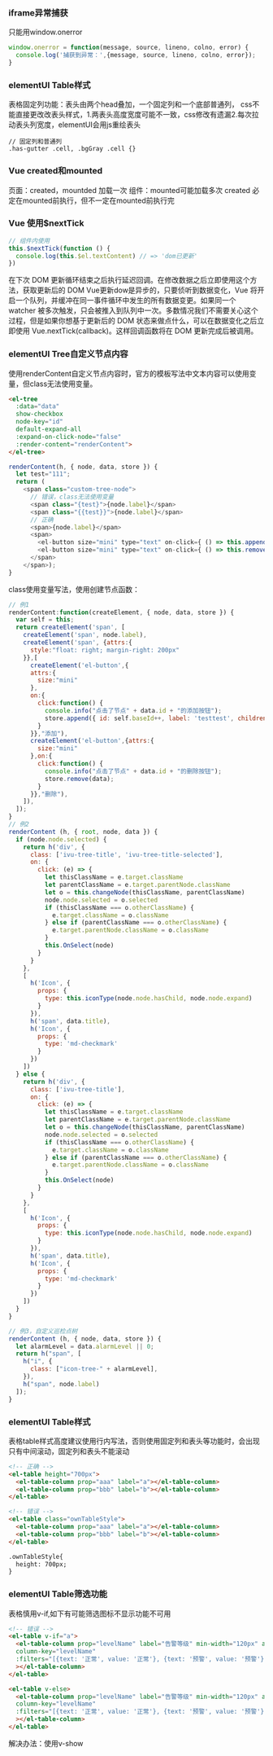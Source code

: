 ### iframe异常捕获
只能用window.onerror
```javascript
window.onerror = function(message, source, lineno, colno, error) {
  console.log('捕获到异常：',{message, source, lineno, colno, error});
}
```



### elementUI Table样式
表格固定列功能：表头由两个head叠加，一个固定列和一个底部普通列，
css不能直接更改改表头样式，1.两表头高度宽度可能不一致，css修改有遗漏2.每次拉动表头列宽度，elementUI会用js重绘表头
```
// 固定列和普通列
.has-gutter .cell, .bgGray .cell {}
```

### Vue created和mounted
页面：created，mountded 加载一次
组件：mounted可能加载多次
created 必定在mounted前执行，但不一定在mounted前执行完

### Vue 使用$nextTick
```javascript
// 组件内使用
this.$nextTick(function () {
  console.log(this.$el.textContent) // => 'dom已更新'
})
```
在下次 DOM 更新循环结束之后执行延迟回调。在修改数据之后立即使用这个方法，获取更新后的 DOM
Vue更新dow是异步的，只要侦听到数据变化，Vue 将开启一个队列，并缓冲在同一事件循环中发生的所有数据变更。如果同一个 watcher 被多次触发，只会被推入到队列中一次。多数情况我们不需要关心这个过程，但是如果你想基于更新后的 DOM 状态来做点什么，可以在数据变化之后立即使用 Vue.nextTick(callback)。这样回调函数将在 DOM 更新完成后被调用。

### elementUI Tree自定义节点内容
使用renderContent自定义节点内容时，官方的模板写法中文本内容可以使用变量，但class无法使用变量。
```html
<el-tree
  :data="data"
  show-checkbox
  node-key="id"
  default-expand-all
  :expand-on-click-node="false"
  :render-content="renderContent">
</el-tree>
```
```js
renderContent(h, { node, data, store }) {
  let test="111";
  return (
    <span class="custom-tree-node">
      // 错误，class无法使用变量
      <span class="{test}">{node.label}</span>
      <span class="{{test}}">{node.label}</span>
      // 正确
      <span>{node.label}</span>
      <span>
        <el-button size="mini" type="text" on-click={ () => this.append(data) }>Append</el-button>
        <el-button size="mini" type="text" on-click={ () => this.remove(node, data) }>Delete</el-button>
      </span>
    </span>);
}
```
class使用变量写法，使用创建节点函数：
```js
// 例1
renderContent:function(createElement, { node, data, store }) {
  var self = this;
  return createElement('span', [
    createElement('span', node.label),
    createElement('span', {attrs:{
      style:"float: right; margin-right: 200px"
    }},[
      createElement('el-button',{
      attrs:{
        size:"mini"
      },
      on:{
        click:function() {
          console.info("点击了节点" + data.id + "的添加按钮");
          store.append({ id: self.baseId++, label: 'testtest', children: [] }, data);
        }
      }},"添加"),
      createElement('el-button',{attrs:{
        size:"mini"
      },on:{
        click:function() {
          console.info("点击了节点" + data.id + "的删除按钮");
          store.remove(data);
        }
      }},"删除"),
    ]),
  ]);
}
// 例2
renderContent (h, { root, node, data }) {
  if (node.node.selected) {
    return h('div', {
      class: ['ivu-tree-title', 'ivu-tree-title-selected'],
      on: {
        click: (e) => {
          let thisClassName = e.target.className
          let parentClassName = e.target.parentNode.className
          let o = this.changeNode(thisClassName, parentClassName)
          node.node.selected = o.selected
          if (thisClassName === o.otherClassName) {
            e.target.className = o.className
          } else if (parentClassName === o.otherClassName) {
            e.target.parentNode.className = o.className
          }
          this.OnSelect(node)
        }
      }
    },
    [
      h('Icon', {
        props: {
          type: this.iconType(node.node.hasChild, node.node.expand)
        }
      }),
      h('span', data.title),
      h('Icon', {
        props: {
          type: 'md-checkmark'
        }
      })
    ])
  } else {
    return h('div', {
      class: ['ivu-tree-title'],
      on: {
        click: (e) => {
          let thisClassName = e.target.className
          let parentClassName = e.target.parentNode.className
          let o = this.changeNode(thisClassName, parentClassName)
          node.node.selected = o.selected
          if (thisClassName === o.otherClassName) {
            e.target.className = o.className
          } else if (parentClassName === o.otherClassName) {
            e.target.parentNode.className = o.className
          }
          this.OnSelect(node)
        }
      }
    },
    [
      h('Icon', {
        props: {
          type: this.iconType(node.node.hasChild, node.node.expand)
        }
      }),
      h('span', data.title),
      h('Icon', {
        props: {
          type: 'md-checkmark'
        }
      })
    ])
  }
}

// 例3，自定义巡检点树
renderContent (h, { node, data, store }) {
  let alarmLevel = data.alarmLevel || 0;
  return h("span", [
    h("i", {
      class: ["icon-tree-" + alarmLevel],
    }),
    h("span", node.label)
  ]);
}
```
### elementUI Table样式
表格table样式高度建议使用行内写法，否则使用固定列和表头等功能时，会出现只有中间滚动，固定列和表头不能滚动
```html
<!-- 正确 -->
<el-table height="700px">
  <el-table-column prop="aaa" label="a"></el-table-column>
  <el-table-column prop="bbb" label="b"></el-table-column>
</el-table>

<!-- 错误 -->
<el-table class="ownTableStyle">
  <el-table-column prop="aaa" label="a"></el-table-column>
  <el-table-column prop="bbb" label="b"></el-table-column>
</el-table>

.ownTableStyle{
  height: 700px;
}
```


### elementUI Table筛选功能
表格慎用v-if,如下有可能筛选图标不显示功能不可用
```html
<!-- 错误 -->
<el-table v-if="a">
  <el-table-column prop="levelName" label="告警等级" min-width="120px" align="center"
  column-key="levelName"
  :filters="[{text: '正常', value: '正常'}, {text: '预警', value: '预警'}, {text: '一般告警', value: '一般告警'}, {text: '严重告警', value: '严重告警'}, {text: '危急告警', value: '危急告警'}]"
  ></el-table-column>
</el-table>

<el-table v-else>
  <el-table-column prop="levelName" label="告警等级" min-width="120px" align="center"
  column-key="levelName"
  :filters="[{text: '正常', value: '正常'}, {text: '预警', value: '预警'}, {text: '一般告警', value: '一般告警'}, {text: '严重告警', value: '严重告警'}, {text: '危急告警', value: '危急告警'}]"
  ></el-table-column>
</el-table>
```
解决办法：使用v-show

